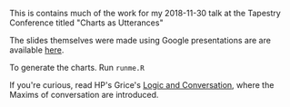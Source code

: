 This is contains much of the work for my 2018-11-30 talk at the Tapestry Conference titled "Charts as Utterances"

The slides themselves were made using Google presentations are are available [here](https://docs.google.com/presentation/d/1yOmkpES3IZB__sJqLT1yILWuN3ErixUDhg0NZ9O48OY).

To generate the charts.  Run `runme.R`

If you're curious, read HP's Grice's [Logic and Conversation](http://lefft.xyz/psycholingAU16/readings/grice1975-logic-and-conversation.pdf), where the Maxims of conversation are introduced.
